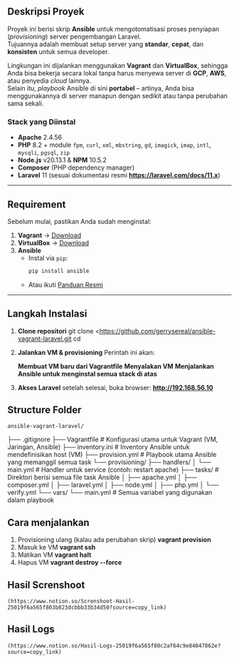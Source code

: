 ## Deskripsi Proyek
Proyek ini berisi skrip **Ansible** untuk mengotomatisasi proses penyiapan (*provisioning*) server pengembangan Laravel.  
Tujuannya adalah membuat setup server yang **standar**, **cepat**, dan **konsisten** untuk semua developer.  

Lingkungan ini dijalankan menggunakan **Vagrant** dan **VirtualBox**, sehingga Anda bisa bekerja secara lokal tanpa harus menyewa server di **GCP**, **AWS**, atau penyedia *cloud* lainnya.  
Selain itu, *playbook* Ansible di sini **portabel** – artinya, Anda bisa menggunakannya di server manapun dengan sedikit atau tanpa perubahan sama sekali.  

### Stack yang Diinstal
- **Apache** 2.4.56  
- **PHP** 8.2 + module `fpm`, `curl`, `xml`, `mbstring`, `gd`, `imagick`, `imap`, `intl`, `mysqli`, `pgsql`, `zip`  
- **Node.js** v20.13.1 & **NPM** 10.5.2  
- **Composer** (PHP dependency manager)  
- **Laravel** 11 (sesuai dokumentasi resmi **https://laravel.com/docs/11.x**)  

---

## Requirement
Sebelum mulai, pastikan Anda sudah menginstal:
1. **Vagrant** → [Download](https://www.vagrantup.com/downloads)  
2. **VirtualBox** → [Download](https://www.virtualbox.org/wiki/Downloads)  
3. **Ansible**  
   - Instal via `pip`:
     ```bash
     pip install ansible
     ```
   - Atau ikuti [Panduan Resmi](https://docs.ansible.com/ansible/latest/installation_guide/intro_installation.html)  

---

## Langkah Instalasi
1. **Clone repositori**
   git clone <https://github.com/gerrysereal/ansible-vagrant-laravel.git
   cd <ansible-vagrant-laravel>
2. **Jalankan VM & provisioning**
    <vagrant up>
    Perintah ini akan:

    **Membuat VM baru dari Vagrantfile**
    **Menyalakan VM**
    **Menjalankan Ansible untuk menginstal semua stack di atas**
3. **Akses Laravel**
    setelah selesai, buka browser:
    **http://192.168.56.10**
    


## Structure Folder
    ansible-vagrant-laravel/
├── .gitignore
├── Vagrantfile         # Konfigurasi utama untuk Vagrant (VM, Jaringan, Ansible)
├── inventory.ini       # Inventory Ansible untuk mendefinisikan host (VM)
├── provision.yml       # Playbook utama Ansible yang memanggil semua task
└── provisioning/
    ├── handlers/
    │   └── main.yml    # Handler untuk service (contoh: restart apache)
    ├── tasks/          # Direktori berisi semua file task Ansible
    │   ├── apache.yml
    │   ├── composer.yml
    │   ├── laravel.yml
    │   ├── node.yml
    │   ├── php.yml
    │   └── verify.yml
    └── vars/
        └── main.yml     # Semua variabel yang digunakan dalam playbook

## Cara menjalankan
1. Provisioning ulang (kalau ada perubahan skrip)
    **vagrant provision**
2. Masuk ke VM
    **vagrant ssh**
3. Matikan VM
    **vagrant halt**
4. Hapus VM
    **vagrant destroy --force**

## Hasil Screnshoot
    (https://www.notion.so/Screnshoot-Hasil-25019f6a565f803b823dcbbb33b34d50?source=copy_link)


## Hasil Logs
    (https://www.notion.so/Hasil-Logs-25019f6a565f80c2af64c9e84047862e?source=copy_link)